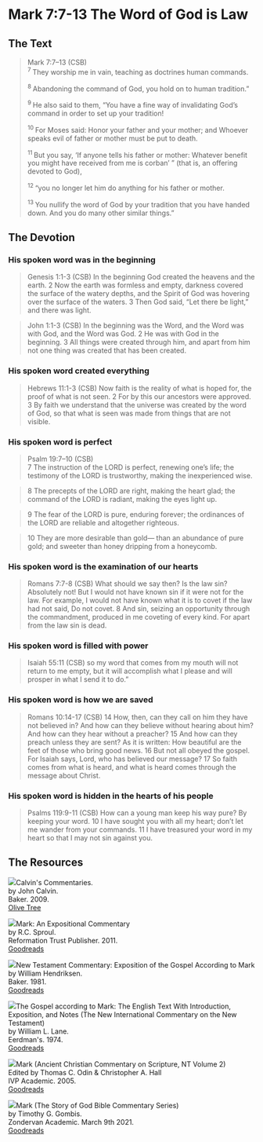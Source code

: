 # Mark 7:7-13 The Word of God is Law

## The Text

>Mark 7:7–13 (CSB)  
><sup> 7 </sup> They worship me in vain, teaching as doctrines human commands. 
>
><sup> 8 </sup> Abandoning the command of God, you hold on to human tradition.” 
>
><sup> 9 </sup> He also said to them, “You have a fine way of invalidating God’s command in order to set up your tradition! 
>
><sup> 10 </sup> For Moses said: Honor your father and your mother; and Whoever speaks evil of father or mother must be put to death. 
>
><sup> 11 </sup> But you say, ‘If anyone tells his father or mother: Whatever benefit you might have received from me is corban’ ” (that is, an offering devoted to God), 
>
><sup> 12 </sup> “you no longer let him do anything for his father or mother. 
>
><sup> 13 </sup> You nullify the word of God by your tradition that you have handed down. And you do many other similar things.”

## The Devotion

### His spoken word was in the beginning

>Genesis 1:1-3 (CSB) In the beginning God created the heavens and the earth.
2 Now the earth was formless and empty, darkness covered the surface of the watery depths, and the Spirit of God was hovering over the surface of the waters. 3 Then God said, “Let there be light,” and there was light.

>John 1:1-3 (CSB) In the beginning was the Word, and the Word was with God, and the Word was God. 2 He was with God in the beginning. 3 All things were created through him, and apart from him not one thing was created that has been created.

### His spoken word created everything

>Hebrews 11:1-3 (CSB) Now faith is the reality of what is hoped for, the proof of what is not seen. 2 For by this our ancestors were approved. 3 By faith we understand that the universe was created by the word of God, so that what is seen was made from things that are not visible.

### His spoken word is perfect

>Psalm 19:7–10 (CSB)  
> 7  The instruction of the LORD is perfect, renewing one’s life; the testimony of the LORD is trustworthy, making the inexperienced wise. 

> 8  The precepts of the LORD are right, making the heart glad; the command of the LORD is radiant, making the eyes light up. 

> 9  The fear of the LORD is pure, enduring forever; the ordinances of the LORD are reliable and altogether righteous. 

> 10  They are more desirable than gold— than an abundance of pure gold; and sweeter than honey dripping from a honeycomb.

### His spoken word is the examination of our hearts

>Romans 7:7-8 (CSB) What should we say then? Is the law sin? Absolutely not! But I would not have known sin if it were not for the law. For example, I would not have known what it is to covet if the law had not said, Do not covet. 8 And sin, seizing an opportunity through the commandment, produced in me coveting of every kind. For apart from the law sin is dead.

### His spoken word is filled with power

>Isaiah 55:11 (CSB) so my word that comes from my mouth
will not return to me empty,
but it will accomplish what I please
and will prosper in what I send it to do.”

### His spoken word is how we are saved

>Romans 10:14-17 (CSB) 14 How, then, can they call on him they have not believed in? And how can they believe without hearing about him? And how can they hear without a preacher? 15 And how can they preach unless they are sent? As it is written: How beautiful are the feet of those who bring good news. 16 But not all obeyed the gospel. For Isaiah says, Lord, who has believed our message? 17 So faith comes from what is heard, and what is heard comes through the message about Christ.

### His spoken word is hidden in the hearts of his people

>Psalms 119:9-11 (CSB) How can a young man keep his way pure?
By keeping your word.
10 I have sought you with all my heart;
don’t let me wander from your commands.
11 I have treasured your word in my heart
so that I may not sin against you.

## The Resources

<p style="clear:both;">

<img src="/images/commentary-calvin-set-portrait.jpg">Calvin's Commentaries.  
by John Calvin.  
Baker. 2009.  
[Olive Tree](https://www.olivetree.com/store/product.php?productid=17517)

<p style="clear:both;">

<img src="/images/commentary-mark-sproul.jpg">Mark: An Expositional Commentary  
by R.C. Sproul.  
Reformation Trust Publisher. 2011.  
[Goodreads](https://www.goodreads.com/book/show/13329901-mark?ac=1&from_search=true&qid=AjPCOwNAXj&rank=1)

<p style="clear:both;">

<img src="/images/commentary-mark-hendriksen.jpg">New Testament Commentary: Exposition of the Gospel According to Mark  
by William Hendriksen.  
Baker. 1981.  
[Goodreads](https://www.goodreads.com/book/show/2365098.Mark)

<p style="clear:both;">

<img src="/images/commentary-mark-lane.jpg">The Gospel according to Mark: The English Text With Introduction, Exposition, and Notes (The New International Commentary on the New Testament)  
by William L. Lane.  
Eerdman's. 1974.  
[Goodreads](https://www.goodreads.com/book/show/978619.The_Gospel_of_Mark?from_search=true&from_srp=true&qid=UOUMUiJ7z4&rank=2)

<p style="clear:both;">

<img src="/images/commentary-mark-oden.jpg">Mark (Ancient Christian Commentary on Scripture, NT Volume 2)  
Edited by Thomas C. Odin & Christopher A. Hall  
IVP Academic. 2005.  
[Goodreads](https://www.goodreads.com/book/show/33015669-mark)

<p style="clear:both;">

<img src="/images/commentary-mark-gombis.jpg">Mark (The Story of God Bible Commentary Series)  
by Timothy G. Gombis.   
Zondervan Academic. March 9th 2021.  
[Goodreads](https://www.goodreads.com/book/show/54287613-mark)

<p style="clear:both;">
